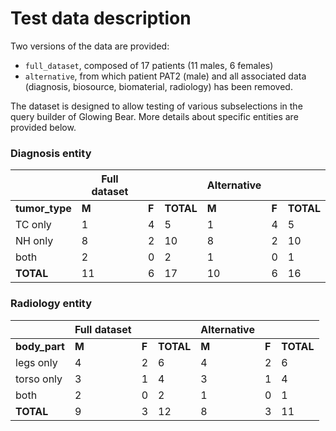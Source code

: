 # Test data description

Two versions of the data are provided:
   - `full_dataset`, composed of 17 patients (11 males, 6 females)
   - `alternative`, from which patient PAT2 (male) and all associated data (diagnosis, 
     biosource, biomaterial, radiology) has been removed.

The dataset is designed to allow testing of various subselections in the query builder of Glowing 
Bear. More details about specific entities are provided below.

### Diagnosis entity


|                | Full dataset |       |           | Alternative |       |           |
|----------------|--------------|-------|-----------|-------------|-------|-----------|
| **tumor_type** | **M**        | **F** | **TOTAL** | **M**       | **F** | **TOTAL** |
| TC only        | 1            | 4     | 5         | 1           | 4     | 5         |
| NH only        | 8            | 2     | 10        | 8           | 2     | 10        |
| both           | 2            | 0     | 2         | 1           | 0     | 1         |
| **TOTAL**      | 11           | 6     | 17        | 10          | 6     | 16        |


### Radiology entity


|               | Full dataset |       |           | Alternative |       |            |
|---------------|--------------|-------|-----------|-------------|-------|------------|
| **body_part** | **M**        | **F** | **TOTAL** | **M**       | **F** | **TOTAL**  |
| legs only     | 4            | 2     | 6         | 4           | 2     | 6          |
| torso only    | 3            | 1     | 4         | 3           | 1     | 4          |
| both          | 2            | 0     | 2         | 1           | 0     | 1          |
| **TOTAL**     | 9            | 3     | 12        | 8           | 3     | 11         |
